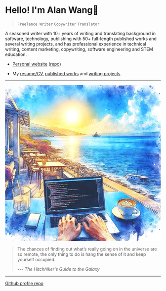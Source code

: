 # Hello! I'm Alan Wang👋

> `Freelance Writer` `Copywriter` `Translator`

A seasoned writer with 10+ years of writing and translating background in software, technology, publishing with 50+ full-length published works and several writing projects, and has professional experience in technical writing, content marketing, copywriting, software engineering and STEM education.

- [Personal website](https://alankrantas.github.io/) ([repo](https://github.com/alankrantas/alankrantas.github.io))

- My [resume/CV](https://www.cake.me/krantas), [published works](https://github.com/alankrantas/alankrantas/blob/main/works/published.md) and [writing projects](https://github.com/alankrantas/alankrantas/blob/main/works/projects.md)

---

![profile](profile.jpg)

> The chances of finding out what’s really going on in the universe are so remote, the only thing to do is hang the sense of it and keep yourself occupied.
> 
> --- _The Hitchhiker's Guide to the Galaxy_

---

[Github profile repo](https://github.com/alankrantas/alankrantas)
